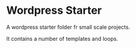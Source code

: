 Wordpress Starter
=========

A wordpress starter folder fr small scale projects. 

It contains a number of templates and loops.